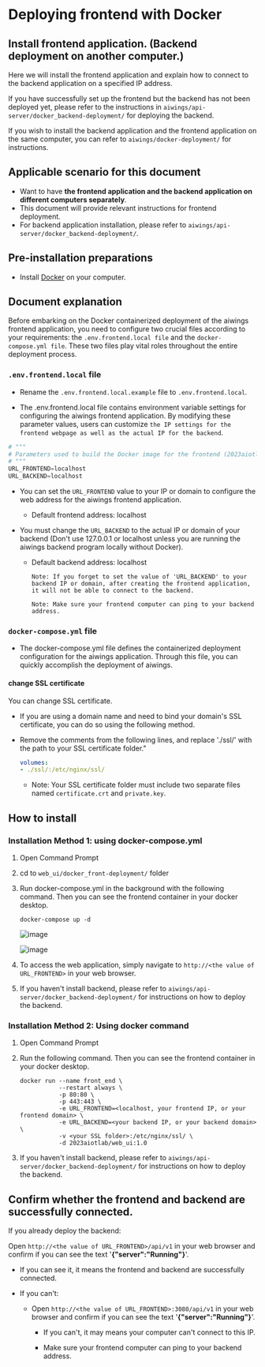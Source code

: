 # Deploying frontend with Docker

## Install frontend application. (Backend deployment on another computer.)

Here we will install the frontend application and explain how to connect to the backend application on a specified IP address.

If you have successfully set up the frontend but the backend has not been deployed yet, please refer to the instructions in `aiwings/api-server/docker_backend-deployment/` for deploying the backend.

If you wish to install the backend application and the frontend application on the same computer, you can refer to `aiwings/docker-deployment/` for instructions.

## Applicable scenario for this document

- Want to have **the frontend application and the backend application on different computers separately**.
- This document will provide relevant instructions for frontend deployment.
- For backend application installation, please refer to `aiwings/api-server/docker_backend-deployment/`.

## Pre-installation preparations

- Install [Docker](https://www.docker.com/get-started/) on your computer.

## Document explanation

Before embarking on the Docker containerized deployment of the aiwings frontend application, you need to configure two crucial files according to your requirements: the `.env.frontend.local file` and the `docker-compose.yml file`. These two files play vital roles throughout the entire deployment process.

### `.env.frontend.local` file

- Rename the `.env.frontend.local.example` file to `.env.frontend.local`.

- The .env.frontend.local file contains environment variable settings for configuring the aiwings frontend application. By modifying these parameter values, users can customize `the IP settings for the frontend webpage as well as the actual IP for the backend`.

```python
# """
# Parameters used to build the Docker image for the frontend (2023aiotlab/web_ui).
# """
URL_FRONTEND=localhost
URL_BACKEND=localhost
```

- You can set the `URL_FRONTEND` value to your IP or domain to configure the web address for the aiwings frontend application.

  - Default frontend address: localhost

- You must change the `URL_BACKEND` to the actual IP or domain of your backend (Don't use 127.0.0.1 or localhost unless you are running the aiwings backend program locally without Docker).

  - Default backend address: localhost

        Note: If you forget to set the value of 'URL_BACKEND' to your backend IP or domain, after creating the frontend application, it will not be able to connect to the backend.

        Note: Make sure your frontend computer can ping to your backend address.
### `docker-compose.yml` file

- The docker-compose.yml file defines the containerized deployment configuration for the aiwings application. Through this file, you can quickly accomplish the deployment of aiwings.

#### change SSL certificate

You can change SSL certificate.

- If you are using a domain name and need to bind your domain's SSL certificate, you can do so using the following method.

- Remove the comments from the following lines, and replace './ssl/' with the path to your SSL certificate folder."

  ```yml
  volumes:
  - ./ssl/:/etc/nginx/ssl/
  ```
  - Note: Your SSL certificate folder must include two separate files named `certificate.crt` and `private.key`.

## How to install

### **Installation Method 1: using docker-compose.yml**

1. Open Command Prompt

2. cd to `web_ui/docker_front-deployment/` folder

3. Run docker-compose.yml in the background with the following command. Then you can see the frontend container in your docker desktop.

      ```
      docker-compose up -d
      ```

      ![image](https://i.imgur.com/2JJgsnM.png)

      ![image](https://i.imgur.com/vfSdFoI.png)

4. To access the web application, simply navigate to `http://<the value of URL_FRONTEND>` in your web browser.

5. If you haven't install backend, please refer to `aiwings/api-server/docker_backend-deployment/` for instructions on how to deploy the backend.


### **Installation Method 2: Using docker command**

1. Open Command Prompt

2. Run the following command. Then you can see the frontend container in your docker desktop.

      ```
      docker run --name front_end \
                 --restart always \
                 -p 80:80 \
                 -p 443:443 \
                 -e URL_FRONTEND=<localhost, your frontend IP, or your frontend domain> \
                 -e URL_BACKEND=<your backend IP, or your backend domain> \
                 -v <your SSL folder>:/etc/nginx/ssl/ \
                 -d 2023aiotlab/web_ui:1.0
      ```
3. If you haven't install backend, please refer to `aiwings/api-server/docker_backend-deployment/` for instructions on how to deploy the backend.

## Confirm whether the frontend and backend are successfully connected.

If you already deploy the backend: 

Open `http://<the value of URL_FRONTEND>/api/v1` in your web browser and confirm if you can see the text '**{"server":"Running"}**'.

- If you can see it, it means the frontend and backend are successfully connected.

- If you can't:

  - Open `http://<the value of URL_FRONTEND>:3080/api/v1` in your web browser and confirm if you can see the text '**{"server":"Running"}**'.
    - If you can't, it may means your computer can't connect to this IP. 

    - Make sure your frontend computer can ping to your backend address.